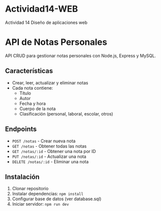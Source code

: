 # Actividad14-WEB
Actividad 14 Diseño de aplicaciones web

# API de Notas Personales

API CRUD para gestionar notas personales con Node.js, Express y MySQL.

## Características
- Crear, leer, actualizar y eliminar notas
- Cada nota contiene:
  - Título
  - Autor
  - Fecha y hora
  - Cuerpo de la nota
  - Clasificación (personal, laboral, escolar, otros)

## Endpoints
- `POST /notas` - Crear nueva nota
- `GET /notas` - Obtener todas las notas
- `GET /notas/:id` - Obtener una nota por ID
- `PUT /notas/:id` - Actualizar una nota
- `DELETE /notas/:id` - Eliminar una nota

## Instalación
1. Clonar repositorio
2. Instalar dependencias: `npm install`
3. Configurar base de datos (ver database.sql)
4. Iniciar servidor: `npm run dev`